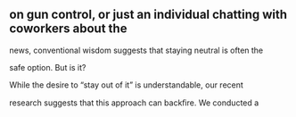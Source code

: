 ## on gun control, or just an individual chatting with coworkers about the

news, conventional wisdom suggests that staying neutral is often the

safe option. But is it?

While the desire to “stay out of it” is understandable, our recent

research suggests that this approach can backﬁre. We conducted a